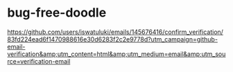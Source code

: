 # bug-free-doodle
https://github.com/users/iswatuluki/emails/145676416/confirm_verification/83fd224ead6f1470988616e30d6283f2c2e9778d?utm_campaign=github-email-verification&amp;utm_content=html&amp;utm_medium=email&amp;utm_source=verification-email
